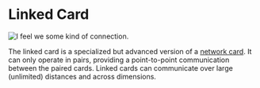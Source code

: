 # Linked Card

![I feel we some kind of connection.](oredict:oc:linkedCard)

The linked card is a specialized but advanced version of a [network card](lanCard.md). It can only operate in pairs, providing a point-to-point communication between the paired cards. Linked cards can communicate over large (unlimited) distances and across dimensions. 